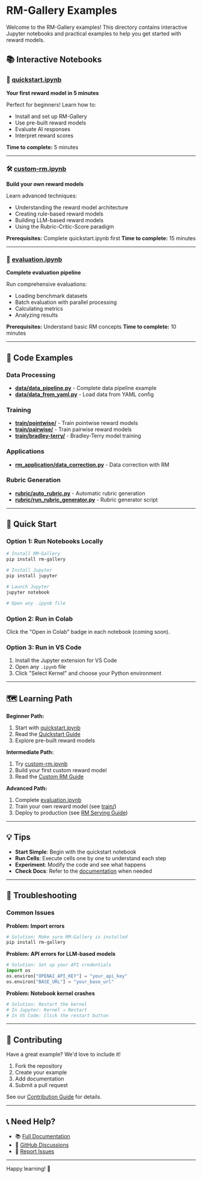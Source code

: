 # RM-Gallery Examples

Welcome to the RM-Gallery examples! This directory contains interactive Jupyter notebooks and practical examples to help you get started with reward models.

## 📚 Interactive Notebooks

### 🚀 [quickstart.ipynb](quickstart.ipynb)
**Your first reward model in 5 minutes**

Perfect for beginners! Learn how to:
- Install and set up RM-Gallery
- Use pre-built reward models
- Evaluate AI responses
- Interpret reward scores

**Time to complete:** 5 minutes

---

### 🛠️ [custom-rm.ipynb](custom-rm.ipynb)
**Build your own reward models**

Learn advanced techniques:
- Understanding the reward model architecture
- Creating rule-based reward models
- Building LLM-based reward models
- Using the Rubric-Critic-Score paradigm

**Prerequisites:** Complete quickstart.ipynb first
**Time to complete:** 15 minutes

---

### 🧪 [evaluation.ipynb](evaluation.ipynb)
**Complete evaluation pipeline**

Run comprehensive evaluations:
- Loading benchmark datasets
- Batch evaluation with parallel processing
- Calculating metrics
- Analyzing results

**Prerequisites:** Understand basic RM concepts
**Time to complete:** 10 minutes

---

## 📁 Code Examples

### Data Processing
- **[data/data_pipeline.py](data/data_pipeline.py)** - Complete data pipeline example
- **[data/data_from_yaml.py](data/data_from_yaml.py)** - Load data from YAML config

### Training
- **[train/pointwise/](train/pointwise/)** - Train pointwise reward models
- **[train/pairwise/](train/pairwise/)** - Train pairwise reward models
- **[train/bradley-terry/](train/bradley-terry/)** - Bradley-Terry model training

### Applications
- **[rm_application/data_correction.py](rm_application/data_correction.py)** - Data correction with RM

### Rubric Generation
- **[rubric/auto_rubric.py](rubric/auto_rubric.py)** - Automatic rubric generation
- **[rubric/run_rubric_generator.py](rubric/run_rubric_generator.py)** - Rubric generator script

---

## 🎯 Quick Start

### Option 1: Run Notebooks Locally

```bash
# Install RM-Gallery
pip install rm-gallery

# Install Jupyter
pip install jupyter

# Launch Jupyter
jupyter notebook

# Open any .ipynb file
```

### Option 2: Run in Colab

Click the "Open in Colab" badge in each notebook (coming soon).

### Option 3: Run in VS Code

1. Install the Jupyter extension for VS Code
2. Open any `.ipynb` file
3. Click "Select Kernel" and choose your Python environment

---

## 🗺️ Learning Path

**Beginner Path:**
1. Start with [quickstart.ipynb](quickstart.ipynb)
2. Read the [Quickstart Guide](https://modelscope.github.io/RM-Gallery/quickstart/)
3. Explore pre-built reward models

**Intermediate Path:**
1. Try [custom-rm.ipynb](custom-rm.ipynb)
2. Build your first custom reward model
3. Read the [Custom RM Guide](https://modelscope.github.io/RM-Gallery/tutorial/building_rm/custom_reward/)

**Advanced Path:**
1. Complete [evaluation.ipynb](evaluation.ipynb)
2. Train your own reward model (see [train/](train/))
3. Deploy to production (see [RM Serving Guide](https://modelscope.github.io/RM-Gallery/tutorial/rm_serving/rm_server/))

---

## 💡 Tips

- **Start Simple**: Begin with the quickstart notebook
- **Run Cells**: Execute cells one by one to understand each step
- **Experiment**: Modify the code and see what happens
- **Check Docs**: Refer to the [documentation](https://modelscope.github.io/RM-Gallery/) when needed

---

## 🐛 Troubleshooting

### Common Issues

**Problem: Import errors**
```bash
# Solution: Make sure RM-Gallery is installed
pip install rm-gallery
```

**Problem: API errors for LLM-based models**
```python
# Solution: Set up your API credentials
import os
os.environ["OPENAI_API_KEY"] = "your_api_key"
os.environ["BASE_URL"] = "your_base_url"
```

**Problem: Notebook kernel crashes**
```bash
# Solution: Restart the kernel
# In Jupyter: Kernel → Restart
# In VS Code: Click the restart button
```

---

## 🤝 Contributing

Have a great example? We'd love to include it!

1. Fork the repository
2. Create your example
3. Add documentation
4. Submit a pull request

See our [Contribution Guide](../docs/contribution.md) for details.

---

## 📞 Need Help?

- 📚 [Full Documentation](https://modelscope.github.io/RM-Gallery/)
- 💬 [GitHub Discussions](https://github.com/modelscope/RM-Gallery/discussions)
- 🐛 [Report Issues](https://github.com/modelscope/RM-Gallery/issues)

---

Happy learning! 🚀


